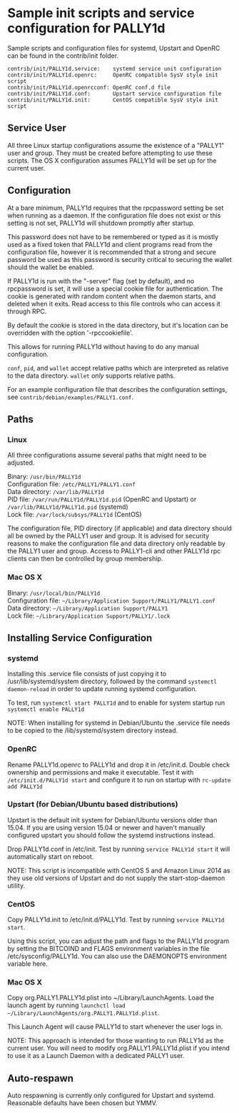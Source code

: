 Sample init scripts and service configuration for PALLY1d
==========================================================

Sample scripts and configuration files for systemd, Upstart and OpenRC
can be found in the contrib/init folder.

    contrib/init/PALLY1d.service:    systemd service unit configuration
    contrib/init/PALLY1d.openrc:     OpenRC compatible SysV style init script
    contrib/init/PALLY1d.openrcconf: OpenRC conf.d file
    contrib/init/PALLY1d.conf:       Upstart service configuration file
    contrib/init/PALLY1d.init:       CentOS compatible SysV style init script

Service User
---------------------------------

All three Linux startup configurations assume the existence of a "PALLY1" user
and group.  They must be created before attempting to use these scripts.
The OS X configuration assumes PALLY1d will be set up for the current user.

Configuration
---------------------------------

At a bare minimum, PALLY1d requires that the rpcpassword setting be set
when running as a daemon.  If the configuration file does not exist or this
setting is not set, PALLY1d will shutdown promptly after startup.

This password does not have to be remembered or typed as it is mostly used
as a fixed token that PALLY1d and client programs read from the configuration
file, however it is recommended that a strong and secure password be used
as this password is security critical to securing the wallet should the
wallet be enabled.

If PALLY1d is run with the "-server" flag (set by default), and no rpcpassword is set,
it will use a special cookie file for authentication. The cookie is generated with random
content when the daemon starts, and deleted when it exits. Read access to this file
controls who can access it through RPC.

By default the cookie is stored in the data directory, but it's location can be overridden
with the option '-rpccookiefile'.

This allows for running PALLY1d without having to do any manual configuration.

`conf`, `pid`, and `wallet` accept relative paths which are interpreted as
relative to the data directory. `wallet` *only* supports relative paths.

For an example configuration file that describes the configuration settings,
see `contrib/debian/examples/PALLY1.conf`.

Paths
---------------------------------

### Linux

All three configurations assume several paths that might need to be adjusted.

Binary:              `/usr/bin/PALLY1d`  
Configuration file:  `/etc/PALLY1/PALLY1.conf`  
Data directory:      `/var/lib/PALLY1d`  
PID file:            `/var/run/PALLY1d/PALLY1d.pid` (OpenRC and Upstart) or `/var/lib/PALLY1d/PALLY1d.pid` (systemd)  
Lock file:           `/var/lock/subsys/PALLY1d` (CentOS)  

The configuration file, PID directory (if applicable) and data directory
should all be owned by the PALLY1 user and group.  It is advised for security
reasons to make the configuration file and data directory only readable by the
PALLY1 user and group.  Access to PALLY1-cli and other PALLY1d rpc clients
can then be controlled by group membership.

### Mac OS X

Binary:              `/usr/local/bin/PALLY1d`  
Configuration file:  `~/Library/Application Support/PALLY1/PALLY1.conf`  
Data directory:      `~/Library/Application Support/PALLY1`  
Lock file:           `~/Library/Application Support/PALLY1/.lock`  

Installing Service Configuration
-----------------------------------

### systemd

Installing this .service file consists of just copying it to
/usr/lib/systemd/system directory, followed by the command
`systemctl daemon-reload` in order to update running systemd configuration.

To test, run `systemctl start PALLY1d` and to enable for system startup run
`systemctl enable PALLY1d`

NOTE: When installing for systemd in Debian/Ubuntu the .service file needs to be copied to the /lib/systemd/system directory instead.

### OpenRC

Rename PALLY1d.openrc to PALLY1d and drop it in /etc/init.d.  Double
check ownership and permissions and make it executable.  Test it with
`/etc/init.d/PALLY1d start` and configure it to run on startup with
`rc-update add PALLY1d`

### Upstart (for Debian/Ubuntu based distributions)

Upstart is the default init system for Debian/Ubuntu versions older than 15.04. If you are using version 15.04 or newer and haven't manually configured upstart you should follow the systemd instructions instead.

Drop PALLY1d.conf in /etc/init.  Test by running `service PALLY1d start`
it will automatically start on reboot.

NOTE: This script is incompatible with CentOS 5 and Amazon Linux 2014 as they
use old versions of Upstart and do not supply the start-stop-daemon utility.

### CentOS

Copy PALLY1d.init to /etc/init.d/PALLY1d. Test by running `service PALLY1d start`.

Using this script, you can adjust the path and flags to the PALLY1d program by
setting the BITCOIND and FLAGS environment variables in the file
/etc/sysconfig/PALLY1d. You can also use the DAEMONOPTS environment variable here.

### Mac OS X

Copy org.PALLY1.PALLY1d.plist into ~/Library/LaunchAgents. Load the launch agent by
running `launchctl load ~/Library/LaunchAgents/org.PALLY1.PALLY1d.plist`.

This Launch Agent will cause PALLY1d to start whenever the user logs in.

NOTE: This approach is intended for those wanting to run PALLY1d as the current user.
You will need to modify org.PALLY1.PALLY1d.plist if you intend to use it as a
Launch Daemon with a dedicated PALLY1 user.

Auto-respawn
-----------------------------------

Auto respawning is currently only configured for Upstart and systemd.
Reasonable defaults have been chosen but YMMV.
